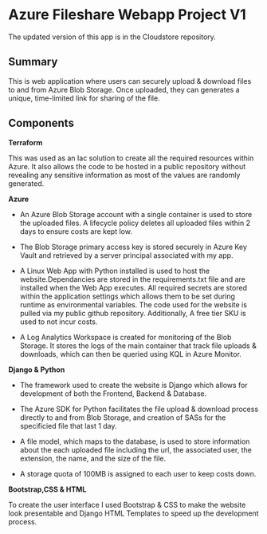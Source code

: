 # Azure Fileshare Webapp Project V1
The updated version of this app is in the Cloudstore repository.

## Summary

This is web application where users can securely upload & download files to and from Azure Blob Storage. Once uploaded, they can generates a unique, time-limited link for sharing of the file.

## Components

**Terraform**

This was used as an Iac solution to create all the required resources within Azure. It also allows the code to be hosted in a public repository without revealing any sensitive information as most of the values are randomly generated. 

**Azure**

- An Azure Blob Storage account with a single container is used to store the uploaded files. A lifecycle policy deletes all uploaded files within 2 days to ensure costs are kept low.

- The Blob Storage primary access key is stored securely in Azure Key Vault and retrieved by a server principal associated with my app.

- A Linux Web App with Python installed is used to host the website.Dependancies are stored in the requirements.txt file and are installed when the Web App executes. All required secrets are stored within the application settings which allows them to be set during runtime as environmental variables. The code used for the website is pulled via my public github repository. Additionally, A free tier SKU is used to not incur costs.  

- A Log Analytics Workspace is created for monitoring of the Blob Storage. It stores the logs of the main container that track file uploads & downloads, which can then be queried using KQL in Azure Monitor.

**Django & Python**

- The framework used to create the website is Django which allows for development of both the Frontend, Backend & Database.

- The Azure SDK for Python facilitates the file upload & download process directly to and from Blob Storage, and creation of SASs for the specificied file that last 1 day.

- A file model, which maps to the database, is used to store information about the each uploaded file including the url, the associated user, the extension, the name, and the size of the file.

- A storage quota of 100MB is assigned to each user to keep costs down.

**Bootstrap,CSS & HTML**

To create the user interface I used Bootstrap & CSS to make the website look presentable and Django HTML Templates to speed up the development process.
